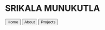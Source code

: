 <!DOCTYPE html>
<html>
<body>
<h1><b> SRIKALA MUNUKUTLA </b></h1>
<button> Home </button>
<button> About </button>
<button> Projects </button>
<p> </p>
</body>
</html>